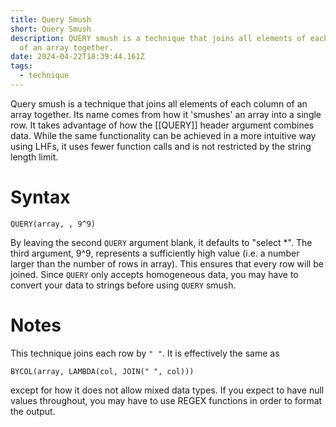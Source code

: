 ```yaml
---
title: Query Smush
short: Query Smush
description: QUERY smush is a technique that joins all elements of each column
  of an array together.
date: 2024-04-22T18:39:44.161Z
tags:
  - technique
---
```

Query smush is a technique that joins all elements of each column of an array together. Its name comes from how it 'smushes' an array into a single row. It takes advantage of how the [[QUERY]] header argument combines data. While the same functionality can be achieved in a more intuitive way using LHFs, it uses fewer function calls and is not restricted by the string length limit.

# Syntax
```gse
QUERY(array, , 9^9)
```

By leaving the second `QUERY` argument blank, it defaults to "select \*". The third argument, 9^9, represents a sufficiently high value (i.e. a number larger than the number of rows in array). This ensures that every row will be joined.
Since `QUERY` only accepts homogeneous data, you may have to convert your data to strings before using `QUERY` smush.

# Notes
This technique joins each row by `" "`. It is effectively the same as 
```gse
BYCOL(array, LAMBDA(col, JOIN(" ", col)))
```
except for how it does not allow mixed data types. If you expect to have null values throughout, you may have to use REGEX functions in order to format the output.